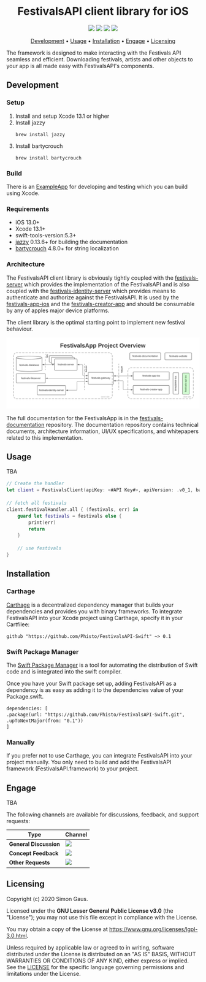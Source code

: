 <h1 align="center">
FestivalsAPI client library for iOS
</h1>

<p align="center">
    <a href="https://github.com/festivals-app/festivals-api-ios/commits/" title="Last Commit"><img src="https://img.shields.io/github/last-commit/festivals-app/festivals-api-ios?style=flat"></a>
    <a href="https://github.com/festivals-app/festivals-api-ios/issues" title="Open Issues"><img src="https://img.shields.io/github/issues/festivals-app/festivals-api-ios?style=flat"></a>
    <a href="https://github.com/Carthage/Carthage" title="License"><img src="https://img.shields.io/badge/Carthage-compatible-4BC51D.svg?style=flat"></a>
    <a href="./LICENSE" title="License"><img src="https://img.shields.io/github/license/festivals-app/festivals-api-ios.svg"></a>
</p>

<p align="center">
  <a href="#development">Development</a> •
  <a href="#usage">Usage</a> •
  <a href="#installation">Installation</a> •
  <a href="#engage">Engage</a> •
  <a href="#licensing">Licensing</a>
</p>

The framework is designed to make interacting with the Festivals API seamless and efficient. Downloading festivals, artists and other objects to your app is all made easy with FestivalsAPI's components. 

## Development

### Setup

1. Install and setup Xcode 13.1 or higher
2. Install jazzy
   ```console
   brew install jazzy
   ```
3. Install bartycrouch
   ```console
   brew install bartycrouch
   ```
   
### Build
    
There is an [ExampleApp](https://github.com/Festivals-App/festivals-api-ios/blob/main/ExampleApp) for developing and testing which you can build using Xcode.
    
### Requirements

-  iOS 13.0+
-  Xcode 13.1+
-  swift-tools-version:5.3+
-  [jazzy](https://github.com/realm/jazzy) 0.13.6+ for building the documentation
-  [bartycrouch](https://github.com/Flinesoft/BartyCrouch) 4.8.0+ for string localization

### Architecture

The FestivalsAPI client library is obviously tightly coupled with the [festivals-server](https://github.com/Festivals-App/festivals-server) which provides the implementation of the FestivalsAPI and is also coupled with the [festivals-identity-server](https://github.com/Festivals-App/festivals-identity-server) which provides means to authenticate and authorize against the FestivalsAPI. It is used by the [festivals-app-ios](https://github.com/Festivals-App/festivals-app-ios) and the [festivals-creator-app](https://github.com/Festivals-App/festivals-creator-app) and should be consumable by any of apples major device platforms.

The client library is the optimal starting point to implement new festival behaviour. 

![Figure 1: Architecture Overview Highlighted](https://github.com/Festivals-App/festivals-documentation/blob/main/images/architecture/overview_api_ios.png "Figure 1: Architecture Overview Highlighted")

The full documentation for the FestivalsApp is in the [festivals-documentation](https://github.com/festivals-app/festivals-documentation) repository. The documentation repository contains technical documents, architecture information, UI/UX specifications, and whitepapers related to this implementation.

## Usage

TBA

```swift
// Create the handler
let client = FestivalsClient(apiKey: <#API Key#>, apiVersion: .v0_1, baseURL: <#API URL#>)

// fetch all festivals
client.festivalHandler.all { (festivals, err) in
    guard let festivals = festivals else {
        print(err)
        return
    }
    
    // use festivals
}
```

## Installation

### Carthage

[Carthage](https://github.com/Carthage/Carthage) is a decentralized dependency manager that builds your dependencies and provides you with binary frameworks. To integrate FestivalsAPI into your Xcode project using Carthage, specify it in your Cartfilee:

```ogdl
github "https://github.com/Phisto/FestivalsAPI-Swift" ~> 0.1
```

### Swift Package Manager

The [Swift Package Manager](https://swift.org/package-manager/) is a tool for automating the distribution of Swift code and is integrated into the swift compiler.

Once you have your Swift package set up, adding FestivalsAPI as a dependency is as easy as adding it to the dependencies value of your Package.swift.

```ogdl
dependencies: [
.package(url: "https://github.com/Phisto/FestivalsAPI-Swift.git", .upToNextMajor(from: "0.1"))
]
```

### Manually

If you prefer not to use Carthage, you can integrate FestivalsAPI into your project manually.
You only need to build and add the FestivalsAPI framework (FestivalsAPI.framework) to your project. 

## Engage

TBA

The following channels are available for discussions, feedback, and support requests:

| Type                     | Channel                                                |
| ------------------------ | ------------------------------------------------------ |
| **General Discussion**   | <a href="https://github.com/festivals-app/festivals-documentation/issues/new/choose" title="General Discussion"><img src="https://img.shields.io/github/issues/festivals-app/festivals-documentation/question.svg?style=flat-square"></a> </a>   |
| **Concept Feedback**    | <a href="https://github.com/festivals-app/festivals-documentation/issues/new/choose" title="Open Concept Feedback"><img src="https://img.shields.io/github/issues/festivals-app/festivals-documentation/architecture.svg?style=flat-square"></a>  |
| **Other Requests**    | <a href="mailto:phisto05@gmail.com" title="Email Festivals Team"><img src="https://img.shields.io/badge/email-Festivals%20team-green?logo=mail.ru&style=flat-square&logoColor=white"></a>   |

## Licensing

Copyright (c) 2020 Simon Gaus.

Licensed under the **GNU Lesser General Public License v3.0** (the "License"); you may not use this file except in compliance with the License.

You may obtain a copy of the License at https://www.gnu.org/licenses/lgpl-3.0.html.

Unless required by applicable law or agreed to in writing, software distributed under the License is distributed on an "AS IS" BASIS, WITHOUT WARRANTIES OR CONDITIONS OF ANY KIND, either express or implied. See the [LICENSE](./LICENSE) for the specific language governing permissions and limitations under the License.

